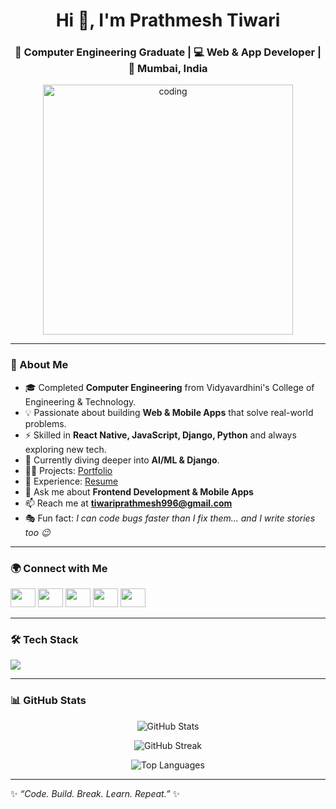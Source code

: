 <h1 align="center">Hi 👋, I'm Prathmesh Tiwari</h1>
<h3 align="center">🚀 Computer Engineering Graduate | 💻 Web & App Developer | 📍 Mumbai, India</h3>

<p align="center">
  <img alt="coding" width="400" src="https://i.pinimg.com/originals/54/e3/7d/54e37d8074ebcde1d96c77d7b2a7f310.gif">
</p>

---

### 🌟 About Me  
- 🎓 Completed **Computer Engineering** from Vidyavardhini's College of Engineering & Technology.  
- 💡 Passionate about building **Web & Mobile Apps** that solve real-world problems.  
- ⚡ Skilled in **React Native, JavaScript, Django, Python** and always exploring new tech.  
- 🌱 Currently diving deeper into **AI/ML & Django**.  
- 👨‍💻 Projects: [Portfolio](https://prathmeshtiwari22.github.io/)  
- 📄 Experience: [Resume](https://drive.google.com/drive/folders/1nv90AGMnUoshwJFh_z-NACp8rRLyyU5c?usp=drive_link)  
- 💬 Ask me about **Frontend Development & Mobile Apps**  
- 📫 Reach me at **tiwariprathmesh996@gmail.com**  
- 🎭 Fun fact: *I can code bugs faster than I fix them... and I write stories too 😉*  

---

### 🌍 Connect with Me  
<p align="left">
<a href="https://twitter.com/15uskeintezar" target="blank"><img src="https://raw.githubusercontent.com/rahuldkjain/github-profile-readme-generator/master/src/images/icons/Social/twitter.svg" height="30" width="40" /></a>
<a href="https://www.linkedin.com/in/prathmesh-tiwari-b945b1237" target="blank"><img src="https://raw.githubusercontent.com/rahuldkjain/github-profile-readme-generator/master/src/images/icons/Social/linked-in-alt.svg" height="30" width="40" /></a>
<a href="https://fb.com/prathmeshtiwari22" target="blank"><img src="https://raw.githubusercontent.com/rahuldkjain/github-profile-readme-generator/master/src/images/icons/Social/facebook.svg" height="30" width="40" /></a>
<a href="https://instagram.com/findingmypath4" target="blank"><img src="https://raw.githubusercontent.com/rahuldkjain/github-profile-readme-generator/master/src/images/icons/Social/instagram.svg" height="30" width="40" /></a>
<a href="https://www.youtube.com/c/prathmeshtiwari22" target="blank"><img src="https://raw.githubusercontent.com/rahuldkjain/github-profile-readme-generator/master/src/images/icons/Social/youtube.svg" height="30" width="40" /></a>
</p>

---

### 🛠️ Tech Stack  
<p align="left">  
  <img src="https://skillicons.dev/icons?i=html,css,js,react,reactnative,python,django,flask,nodejs,mysql,mongodb,java,c,cpp,php,git,aws,docker,nginx,linux,tensorflow,opencv,figma" />
</p>

---

### 📊 GitHub Stats  

<p align="center">
  <img src="https://github-readme-stats.vercel.app/api?username=prathmeshtiwari22&show_icons=true&theme=radical" alt="GitHub Stats" />
</p>

<p align="center">
  <img src="https://github-readme-streak-stats.herokuapp.com?user=prathmeshtiwari22&theme=radical" alt="GitHub Streak" />
</p>

<p align="center">
  <img src="https://github-readme-stats.vercel.app/api/top-langs/?username=prathmeshtiwari22&layout=compact&theme=radical" alt="Top Languages" />
</p>

---

✨ *“Code. Build. Break. Learn. Repeat.”* ✨
